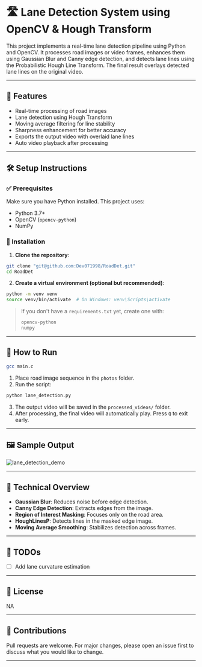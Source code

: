 
# 🛣️ Lane Detection System using OpenCV & Hough Transform

This project implements a real-time lane detection pipeline using Python and OpenCV. It processes road images or video frames, enhances them using Gaussian Blur and Canny edge detection, and detects lane lines using the Probabilistic Hough Line Transform. The final result overlays detected lane lines on the original video.

---

## 📌 Features

- Real-time processing of road images
- Lane detection using Hough Transform
- Moving average filtering for line stability
- Sharpness enhancement for better accuracy
- Exports the output video with overlaid lane lines
- Auto video playback after processing

---

## 🛠️ Setup Instructions

### ✅ Prerequisites

Make sure you have Python installed. This project uses:

- Python 3.7+
- OpenCV (`opencv-python`)
- NumPy

### 🔧 Installation

1. **Clone the repository**:

```bash
git clone "git@github.com:Dev071998/RoadDet.git"
cd RoadDet
```

2. **Create a virtual environment (optional but recommended)**:

```bash
python -m venv venv
source venv/bin/activate  # On Windows: venv\Scripts\activate
```


> If you don't have a `requirements.txt` yet, create one with:
> ```txt
> opencv-python
> numpy
> ```

---


## 🚀 How to Run

 ```bash
gcc main.c
```
1. Place road image sequence in the `photos` folder.
2. Run the script:

```bash
python lane_detection.py
```

3. The output video will be saved in the `processed_videos/` folder.
4. After processing, the final video will automatically play. Press `Q` to exit early.

---

## 🖼️ Sample Output

![lane_detection_demo](https://github.com/user-attachments/assets/41d3ecc3-dc0d-48fc-bc04-a003416d1cc7)

---

## 🧠 Technical Overview

- **Gaussian Blur**: Reduces noise before edge detection.
- **Canny Edge Detection**: Extracts edges from the image.
- **Region of Interest Masking**: Focuses only on the road area.
- **HoughLinesP**: Detects lines in the masked edge image.
- **Moving Average Smoothing**: Stabilizes detection across frames.

---

## 📌 TODOs

- [ ] Add lane curvature estimation

---

## 📜 License

NA

---

## 🤝 Contributions

Pull requests are welcome. For major changes, please open an issue first to discuss what you would like to change.

---
